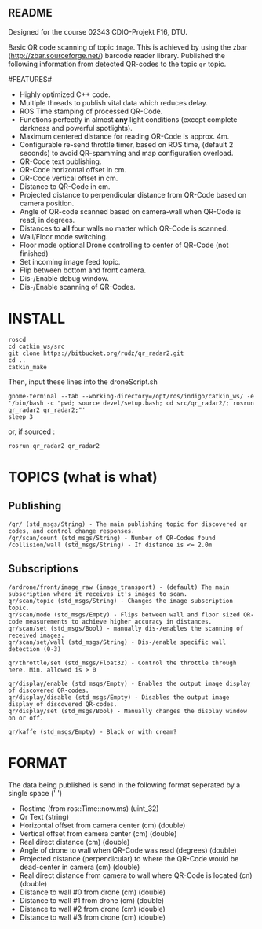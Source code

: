 ## README ##

Designed for the course 02343 CDIO-Projekt F16, DTU.

Basic QR code scanning of topic `image`. This is achieved by using the zbar (http://zbar.sourceforge.net/) barcode reader library.
Published the following information from detected QR-codes to the topic `qr` topic.

#FEATURES#

* Highly optimized C++ code.
* Multiple threads to publish vital data which reduces delay.
* ROS Time stamping of processed QR-Code.
* Functions perfectly in almost **any** light conditions (except complete darkness and powerful spotlights).
* Maximum centered distance for reading QR-Code is approx. 4m.
* Configurable re-send throttle timer, based on ROS time, (default 2 seconds) to avoid QR-spamming and map configuration overload.
* QR-Code text publishing.
* QR-Code horizontal offset in cm.
* QR-Code vertical offset in cm.
* Distance to QR-Code in cm.
* Projected distance to perpendicular distance from QR-Code based on camera position.
* Angle of QR-code scanned based on camera-wall when QR-Code is read, in degrees.
* Distances to **all** four walls no matter which QR-Code is scanned.
* Wall/Floor mode switching.
* Floor mode optional Drone controlling to center of QR-Code (not finished)
* Set incoming image feed topic.
* Flip between bottom and front camera.
* Dis-/Enable debug window.
* Dis-/Enable scanning of QR-Codes.

# INSTALL #

```
roscd
cd catkin_ws/src
git clone https://bitbucket.org/rudz/qr_radar2.git
cd ..
catkin_make
```

Then, input these lines into the droneScript.sh

```
gnome-terminal --tab --working-directory=/opt/ros/indigo/catkin_ws/ -e '/bin/bash -c "pwd; source devel/setup.bash; cd src/qr_radar2/; rosrun qr_radar2 qr_radar2;"'
sleep 3
```

or, if sourced :
```
rosrun qr_radar2 qr_radar2
```


# TOPICS (what is what) #

## Publishing ##

```
/qr/ (std_msgs/String) - The main publishing topic for discovered qr codes, and control change responses.
/qr/scan/count (std_msgs/String) - Number of QR-Codes found
/collision/wall (std_msgs/String) - If distance is <= 2.0m
```

## Subscriptions ##


```
/ardrone/front/image_raw (image_transport) - (default) The main subscription where it receives it's images to scan.
qr/scan/topic (std_msgs/String) - Changes the image subscription topic.
qr/scan/mode (std_msgs/Empty) - Flips between wall and floor sized QR-code measurements to achieve higher accuracy in distances.
qr/scan/set (std_msgs/Bool) - manually dis-/enables the scanning of received images.
qr/scan/set/wall (std_msgs/String) - Dis-/enable specific wall detection (0-3)

qr/throttle/set (std_msgs/Float32) - Control the throttle through here. Min. allowed is > 0

qr/display/enable (std_msgs/Empty) - Enables the output image display of discovered QR-codes.
qr/display/disable (std_msgs/Empty) - Disables the output image display of discovered QR-codes.
qr/display/set (std_msgs/Bool) - Manually changes the display window on or off.

qr/kaffe (std_msgs/Empty) - Black or with cream?
```

# FORMAT #

The data being published is send in the following format seperated by a single space (' ')

* Rostime (from ros::Time::now.ms) (uint_32)
* Qr Text (string)
* Horizontal offset from camera center (cm) (double)
* Vertical offset from camera center (cm) (double)
* Real direct distance (cm) (double)
* Angle of drone to wall when QR-Code was read (degrees) (double)
* Projected distance (perpendicular) to where the QR-Code would be dead-center in camera (cm) (double)
* Real direct distance from camera to wall where QR-Code is located (cn) (double)
* Distance to wall #0 from drone (cm) (double)
* Distance to wall #1 from drone (cm) (double)
* Distance to wall #2 from drone (cm) (double)
* Distance to wall #3 from drone (cm) (double)